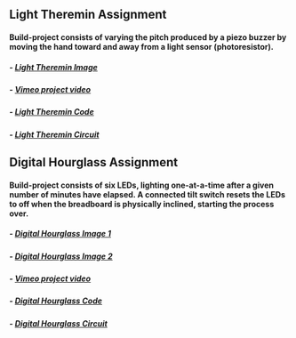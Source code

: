## Light Theremin Assignment

#### Build-project consists of varying the pitch produced by a piezo buzzer by moving the hand toward and away from a light sensor (photoresistor).   

#####  - <a href="https://github.com/AlVicente/physicalcomputing/blob/master/Homework/Week5%20-%20Feb%2012th/Light%20Theremin.png">Light Theremin Image</a>
 ##### - <a href="https://vimeo.com/256346145">Vimeo project video</a>  
 ##### - <a href="https://github.com/AlVicente/physicalcomputing/blob/master/Homework/Week5%20-%20Feb%2012th/Light%20Theremin%20Code">Light Theremin Code</a>
##### - <a href="https://github.com/AlVicente/physicalcomputing/blob/master/Homework/Week5%20-%20Feb%2012th/lightThereminCircuit.png">Light Theremin Circuit</a>

## Digital Hourglass Assignment

#### Build-project consists of six LEDs, lighting one-at-a-time after a given number of minutes have elapsed. A connected tilt switch resets the LEDs to off when the breadboard is physically inclined, starting the process over.

##### - <a href="https://github.com/AlVicente/physicalcomputing/blob/master/Homework/Week5%20-%20Feb%2012th/digitalHourglassImg1.png">Digital Hourglass Image 1</a>

##### - <a href="https://github.com/AlVicente/physicalcomputing/blob/master/Homework/Week5%20-%20Feb%2012th/digitalHourglassImg2.png">Digital Hourglass Image 2</a>

##### - <a href="https://vimeo.com/259503471">Vimeo project video</a>

##### - <a href="https://github.com/AlVicente/physicalcomputing/blob/master/Homework/Week5%20-%20Feb%2012th/Digital%20Hourglass%20Code"> Digital Hourglass Code</a>

##### - <a href="https://github.com/AlVicente/physicalcomputing/blob/master/Homework/Week5%20-%20Feb%2012th/digitalHourglassCircuit.png"> Digital Hourglass Circuit</a>

